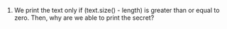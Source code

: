 1. We print the text only if (text.size() - length) is greater than or equal to zero. Then, why are we able to print the secret?
